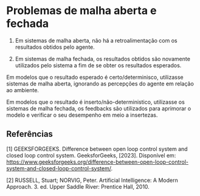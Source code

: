 # Problemas de malha aberta e fechada

1. Em sistemas de malha aberta, não há a retroalimentação com os resultados obtidos pelo agente.

2. Em sistemas de malha fechada, os resultados obtidos são novamente utilizados pelo sistema a fim de se obter os resultados esperados.

Em modelos que o resultado esperado é certo/determinisco, utilizasse sistemas de malha aberta, ignorando as percepções do agente em relação ao ambiente.

Em modelos que o resultado é inserto/não-deterministico, utilizasse os sistemas de malha fechada, os feedbacks são utilizados para aprimorar o modelo e verificar o seu desempenho em meio a insertezas.

## Referências

[1] GEEKSFORGEEKS. Difference between open loop control system and closed loop control system. GeeksforGeeks, [2023]. Disponível em: https://www.geeksforgeeks.org/difference-between-open-loop-control-system-and-closed-loop-control-system/.

[2] RUSSELL, Stuart; NORVIG, Peter. Artificial Intelligence: A Modern Approach. 3. ed. Upper Saddle River: 
Prentice Hall, 2010.